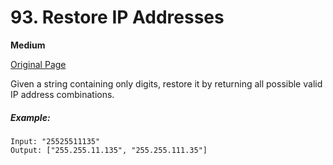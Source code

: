 # 93. Restore IP Addresses

**Medium**

[Original Page](https://leetcode.com/problems/restore-ip-addresses/)

Given a string containing only digits, restore it by returning all possible valid IP address combinations.

##### Example:
```
Input: "25525511135"
Output: ["255.255.11.135", "255.255.111.35"]
```
